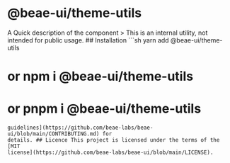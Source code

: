 # @beae-ui/theme-utils

A Quick description of the component > This is an internal utility, not intended
for public usage. ## Installation ```sh yarn add @beae-ui/theme-utils

# or npm i @beae-ui/theme-utils

# or pnpm i @beae-ui/theme-utils

```## Contribution Yes please! See the [contributing
guidelines](https://github.com/beae-labs/beae-ui/blob/main/CONTRIBUTING.md) for
details. ## Licence This project is licensed under the terms of the [MIT
license](https://github.com/beae-labs/beae-ui/blob/main/LICENSE).
```
